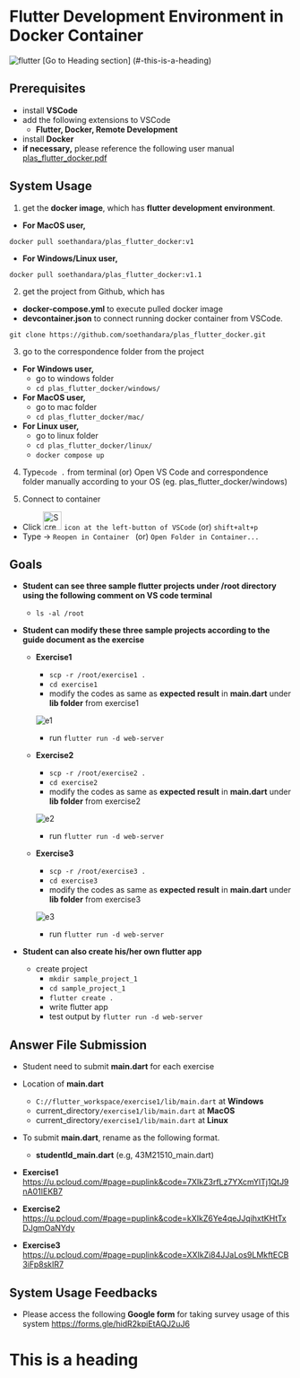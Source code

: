 # Flutter Development Environment in Docker Container
![flutter](https://github.com/soethandara/plas_flutter_docker/assets/148550611/26af9f16-4306-47be-ac17-36ad895f4185)
[Go to Heading section] (#-this-is-a-heading)
## Prerequisites 
- install **VSCode**
- add the following extensions to VSCode
  - **Flutter, Docker, Remote Development**
- install **Docker**
- **if necessary,** please reference the following user manual 
[plas_flutter_docker.pdf](https://github.com/soethandara/plas_flutter_docker/files/13191374/plas_flutter_docker.pdf)
  
## System Usage
1. get the **docker image**, which has **flutter development environment**.
- **For MacOS user,**   
```
docker pull soethandara/plas_flutter_docker:v1
```
- **For Windows/Linux user,**  
```
docker pull soethandara/plas_flutter_docker:v1.1
```

2. get the project from Github, which has
- **docker-compose.yml** to execute pulled docker image
- **devcontainer.json** to connect running docker container from VSCode.
```
git clone https://github.com/soethandara/plas_flutter_docker.git
```

3. go to the correspondence folder from the project
- **For Windows user,**
  - go to windows folder
  - ```cd plas_flutter_docker/windows/```
- **For MacOS user,**
  - go to mac folder
  - ```cd plas_flutter_docker/mac/```
- **For Linux user,**
  - go to linux folder
  - ```cd plas_flutter_docker/linux/```
  - ```docker compose up```

4. Type```code .``` from terminal (or) Open VS Code and correspondence folder manually according to your OS (eg. plas_flutter_docker/windows)

6. Connect to container
  - Click <img width="33" alt="Screenshot 2023-10-26 at 22 41 49" src="https://github.com/soethandara/plas_flutter_docker/assets/148550611/67707f4d-ba87-464d-abad-31421b524253">
 ```icon at the left-button of VSCode``` (or) ```shift+alt+p ```
  - Type -> ```Reopen in Container ``` (or) ```Open Folder in Container...```

## Goals
- **Student can see three sample flutter projects under /root directory using the following comment on VS code terminal**
  - ```ls -al /root```
- **Student can modify these three sample projects according to the guide document as the exercise**
  - **Exercise1**
    - ```scp -r /root/exercise1 .```
    - ```cd exercise1```
    - modify the codes as same as **expected result** in **main.dart** under **lib folder** from exercise1 
      
    ![e1](https://github.com/soethandara/plas_flutter_docker/assets/148550611/8b386cdb-117b-4625-acc3-4d66b535cc31)
    - run ```flutter run -d web-server```
  - **Exercise2**
    - ```scp -r /root/exercise2 .```
    - ```cd exercise2```
    - modify the codes as same as **expected result** in **main.dart** under **lib folder** from exercise2
      
    ![e2](https://github.com/soethandara/plas_flutter_docker/assets/148550611/187ade6d-4e35-4c25-8ce2-d627cecc7e0b)
    - run ```flutter run -d web-server```
  - **Exercise3**
    - ```scp -r /root/exercise3 .```
    - ```cd exercise3```
    - modify the codes as same as **expected result** in **main.dart** under **lib folder** from exercise3 
   
    ![e3](https://github.com/soethandara/plas_flutter_docker/assets/148550611/b8c49586-7b81-4af9-ba8a-7720b879837f)
    - run ```flutter run -d web-server```
      
- **Student can also create his/her own flutter app**
  - create project
    - ```mkdir sample_project_1```
    - ```cd sample_project_1```
    - ```flutter create .```
    - write flutter app
    - test output by ```flutter run -d web-server```

## Answer File Submission
- Student need to submit **main.dart** for each exercise
- Location of **main.dart**
    - ```C://flutter_workspace/exercise1/lib/main.dart``` at **Windows**
    - current_directory```/exercise1/lib/main.dart``` at **MacOS**
    - current_directory```/exercise1/lib/main.dart``` at **Linux**
  
- To submit **main.dart**, rename as the following format.
  - **studentId_main.dart** (e.g, 43M21510_main.dart)
- **Exercise1**
    https://u.pcloud.com/#page=puplink&code=7XIkZ3rfLz7YXcmYlTj1QtJ9nA01IEKB7
- **Exercise2**
    https://u.pcloud.com/#page=puplink&code=kXIkZ6Ye4qeJJqihxtKHtTxDJgmOaNYdy
- **Exercise3**
    https://u.pcloud.com/#page=puplink&code=XXIkZi84JJaLos9LMkftECB3iFp8skIR7

## System Usage Feedbacks
- Please access the following **Google form** for taking survey usage of this system
  https://forms.gle/hidR2kpiEtAQJ2uJ6

# This is a heading
